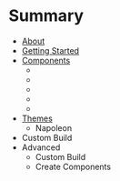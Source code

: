 # Summary

* [About](README.md)
* [Getting Started](getting_started.md)
* [Components](components/index.md)
   * [<bonaparte-sidebar>](components/bonaparte-sidebar.md)
   * [<bonaparte-toolbar>](components/bonaparte-toolbar.md)
   * <bonaparte-button>
   * <bonaparte-dropdown>
   * <bonaparte-panel>
* [Themes](themes/index.md)
   * Napoleon
* Custom Build
* Advanced
   * Custom Build
   * Create Components

